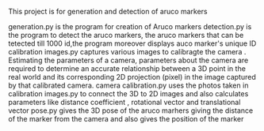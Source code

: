 This project is for generation and detection of aruco markers

generation.py is the program for creation of Aruco markers 
detection.py is the program to detect the aruco markers, the aruco markers that can be tetected till 1000 id,the program moreover displays auco marker's unique ID
calibration images.py captures various images to calibragte the camera . Estimating the parameters of a camera, parameters about the camera are required to determine an accurate relationship between a 3D point in the real world and its corresponding 2D projection (pixel) in the image captured by that calibrated camera. 
camera calibration.py uses the photos taken in calibration images.py to connect the 3D to 2D images and also calculates parameters like distance coefficient , rotational vector and translational vector
pose.py gives the 3D pose of the aruco marhers giving the distance of the marker from the camera and also gives the position of the marker
